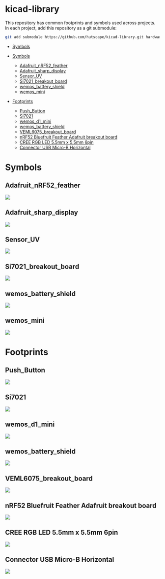 # kicad-library

This repository has common footprints and symbols used across projects. In each project, add this repository as a git submodule:

```sh
git add submodule https://github.com/hutscape/kicad-library.git hardware/library
```

<!-- START doctoc generated TOC please keep comment here to allow auto update -->
<!-- DON'T EDIT THIS SECTION, INSTEAD RE-RUN doctoc TO UPDATE -->
- [Symbols](#symbols)

- [Symbols](#symbols)
  - [Adafruit_nRF52_feather](#adafruit_nrf52_feather)
  - [Adafruit_sharp_display](#adafruit_sharp_display)
  - [Sensor_UV](#sensor_uv)
  - [Si7021_breakout_board](#si7021_breakout_board)
  - [wemos_battery_shield](#wemos_battery_shield)
  - [wemos_mini](#wemos_mini)
- [Footprints](#footprints)
  - [Push_Button](#push_button)
  - [Si7021](#si7021)
  - [wemos_d1_mini](#wemos_d1_mini)
  - [wemos_battery_shield](#wemos_battery_shield-1)
  - [VEML6075_breakout_board](#veml6075_breakout_board)
  - [nRF52 Bluefruit Feather Adafruit breakout board](#nrf52-bluefruit-feather-adafruit-breakout-board)
  - [CREE RGB LED 5.5mm x 5.5mm 6pin](#cree-rgb-led-55mm-x-55mm-6pin)
  - [Connector USB Micro-B Horizontal](#connector-usb-micro-b-horizontal)

<!-- END doctoc generated TOC please keep comment here to allow auto update -->

# Symbols

## Adafruit_nRF52_feather

![](images/symbols/Adafruit_nRF52_feather.png)

## Adafruit_sharp_display

![](images/symbols/Adafruit_sharp_display.png)

## Sensor_UV

![](images/symbols/Sensor_UV.png)

## Si7021_breakout_board

![](images/symbols/Si7021_breakout_board.png)

## wemos_battery_shield

![](images/symbols/wemos_battery_shield.png)

## wemos_mini

![](images/symbols/wemos_mini.png)

# Footprints

## Push_Button

![](images/footprints/Push_Button.png)

## Si7021

![](images/footprints/Si7021.png)

## wemos_d1_mini

![](images/footprints/wemos_d1_mini.png)

## wemos_battery_shield

![](images/footprints/wemos_battery_shield.png)

## VEML6075_breakout_board

![](images/footprints/VEML6075_breakout_board.png)

## nRF52 Bluefruit Feather Adafruit breakout board

![](images/footprints/nrf52_bluefruit_Adafruit_breakout_board.png)

## CREE RGB LED 5.5mm x 5.5mm 6pin

![](images/footprints/cree_rgb_led_55x55mm.png)

## Connector USB Micro-B Horizontal

![](images/footprints/Connector_USB_Micro-B-Horizontal.png)